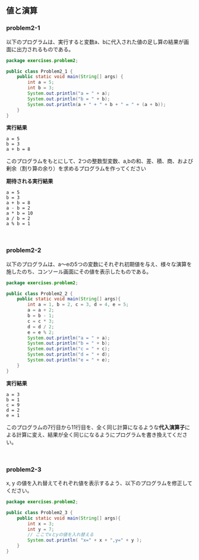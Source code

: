 ## 値と演算

### problem2-1

以下のプログラムは、実行すると変数a、bに代入された値の足し算の結果が画面に出力されるものである。

```java
package exercises.problem2;

public class Problem2_1 {
    public static void main(String[] args) {
        int a = 5;
        int b = 3;
        System.out.println("a = " + a);
        System.out.println("b = " + b);
        System.out.println(a + " + " + b + " = " + (a + b));
    }
}
```

**実行結果**

```
a = 5
b = 3
a + b = 8
```

このプログラムをもとにして、2つの整数型変数、a,bの和、差、積、商、および剰余（割り算の余り）を求めるプログラムを作ってください

**期待される実行結果**

```
a = 5
b = 3
a + b = 8
a - b = 2
a * b = 10
a / b = 2
a % b = 1
```

<br>

### problem2-2

以下のプログラムは、a～eの5つの変数にそれぞれ初期値を与え、様々な演算を施したのち、コンソール画面にその値を表示したものである。

```java
package exercises.problem2;

public class Problem2_2 {
    public static void main(String[] args){
        int a = 1, b = 2, c = 3, d = 4, e = 5;
        a = a + 2;
        b = b - 1;
        c = c * 3;
        d = d / 2;
        e = e % 2;
        System.out.println("a = " + a);
        System.out.println("b = " + b);
        System.out.println("c = " + c);
        System.out.println("d = " + d);
        System.out.println("e = " + e);
    }
}
```

**実行結果**

```
a = 3
b = 1
c = 9
d = 2
e = 1
```

このプログラムの7行目から11行目を、全く同じ計算になるような**代入演算子**による計算に変え、結果が全く同じになるようにプログラムを書き換えてください。

<br>

### problem2-3

 x, y の値を入れ替えてそれぞれ値を表示するよう、以下のプログラムを修正してください。

```java
package exercises.problem2;

public class Problem2_3 {
    public static void main(String[] args){
        int x = 3;
        int y = 7;
        // ここでxとyの値を入れ替える
        System.out.println( "x=" + x + ",y=" + y );
    }
}
```

